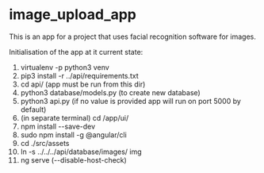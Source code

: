 
# image_upload_app
This is an app for a project that uses facial recognition software for images.

Initialisation of the app at it current state:

1. virtualenv -p python3 venv
2. pip3 install -r ../api/requirements.txt
3. cd api/
(app must be run from this dir)
4. python3 database/models.py
(to create new database)
5. python3 api.py <port>
(if no value is provided app will run on port 5000 by default)
6. (in separate terminal) cd /app/ui/
7. npm install --save-dev
8. sudo npm install -g @angular/cli
9. cd ./src/assets
10. ln -s ../../../api/database/images/ img
11. ng serve (--disable-host-check)
